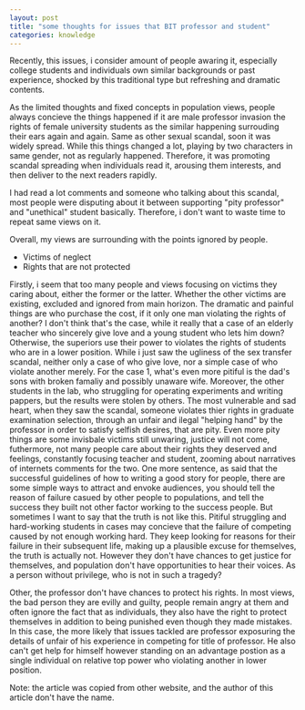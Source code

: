 ```yaml
---
layout: post
title: "some thoughts for issues that BIT professor and student"
categories: knowledge
---
```


Recently, this issues, i consider amount of people awaring it, especially college students and individuals own similar backgrounds or past experience, shocked by this traditional type but refreshing and dramatic contents. 

As the limited thoughts and fixed concepts in population views, people always concieve the things happened if it are male professor invasion the rights of female university students as the similar happening surrouding their ears again and again. Same as other sexual scandal, soon it was widely spread. While this things changed a lot, playing by two characters in same gender, not as regularly happened. Therefore, it was promoting scandal spreading when individuals read it, arousing them interests, and then deliver to the next readers rapidly.

I had read a lot comments and someone who talking about this scandal, most people were disputing about it between supporting "pity professor" and "unethical" student basically. Therefore, i don't want to waste time to repeat same views on it. 

Overall, my views are surrounding with the points ignored by people.
- Victims of neglect
- Rights that are not protected

Firstly, i seem that too many people and views focusing on victims they caring about, either the former or the latter. Whether the other victims are existing, excluded and ignored from main horizon. The dramatic and painful things are who purchase the cost, if it only one man violating the rights of another? I don't think that's the case, while it really that a case of an elderly teacher who sincerely give love and a young student who lets him down? Otherwise, the superiors use their power to violates the rights of students who are in a lower position. While i just saw the ugliness of the sex transfer scandal, neither only a case of who give love, nor a simple case of who violate another merely. For the case 1, what's even more pitiful is the dad's sons with broken famaliy and possibly unaware wife. Moreover, the other students in the lab, who struggling for operating experiments and writing pappers, but the results were stolen by others. The most vulnerable and sad heart, when they saw the scandal, someone violates thier rights in graduate examination selection, through an unfair and ilegal "helping hand" by the professor in order to satisfy selfish desires, that are pity. Even more pity things are some invisbale victims still unwaring, justice will not come, futhermore, not many people care about their rights they deserved and feelings, constantly focusing teacher and student, zooming about narratives of internets comments for the two. One more sentence, as said that the successful guidelines of how to writing a good story for people, there are some simple ways to attract and envoke audiences, you should tell the reason of failure casued by other people to populations, and tell the success they built not other factor working to the success people. But sometimes I want to say that the truth is not like this. Pitiful struggling and hard-working students in cases may concieve that the failure of competing caused by not enough working hard. They keep looking for reasons for their failure in their subsequent life, making up a plausible excuse for themselves, the truth is actually not. However they don't have chances to get justice for themselves, and population don't have opportunities to hear their voices. As a person without privilege, who is not in such a tragedy?

Other, the professor don't have chances to protect his rights. In most views, the bad person they are evilly and guilty, people remain angry at them and often ignore the fact that as individuals, they also have the right to protect themselves in addition to being punished even though they made mistakes. In this case, the more likely that issues tackled are professor exposuring the details of unfair of his experience in competing for title of professor. He also can't get help for himself however standing on an advantage postion as a single individual on relative top power who violating another in lower position.

Note: the article was copied from other website, and the author of this article don't have the name.